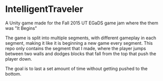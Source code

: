 # IntelligentTraveler
A Unity game made for the Fall 2015 UT EGaDS game jam where the them was "It Begins"

The game is split into multiple segments, with different gameplay in each segment, making it like it is beginning a new game every segment.
This repo only contains the segment that I made, where the player jumps between two walls and dodges blocks that fall from the top that
push the player down.

The goal is to last a set amount of time without getting pushed to the bottom.
